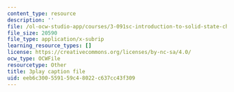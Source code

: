 ```yaml
---
content_type: resource
description: ''
file: /ol-ocw-studio-app/courses/3-091sc-introduction-to-solid-state-chemistry-fall-2010/eeb6c300559159c48022c637cc43f309_vJChxpbx_Oo.vtt
file_size: 20590
file_type: application/x-subrip
learning_resource_types: []
license: https://creativecommons.org/licenses/by-nc-sa/4.0/
ocw_type: OCWFile
resourcetype: Other
title: 3play caption file
uid: eeb6c300-5591-59c4-8022-c637cc43f309
---
```

